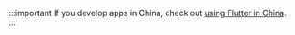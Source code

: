 :::important
If you develop apps in China, check out [using Flutter in China][].
:::

[using Flutter in China]: /community/china
